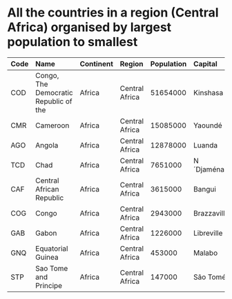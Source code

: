 # All the countries in a region (Central Africa) organised by largest population to smallest

| Code | Name | Continent | Region | Population | Capital |
| :--- | :--- | :--- | :--- | :--- | :--- |
|COD|Congo, The Democratic Republic of the|Africa|Central Africa|51654000|Kinshasa|
|CMR|Cameroon|Africa|Central Africa|15085000|Yaoundé|
|AGO|Angola|Africa|Central Africa|12878000|Luanda|
|TCD|Chad|Africa|Central Africa|7651000|N´Djaména|
|CAF|Central African Republic|Africa|Central Africa|3615000|Bangui|
|COG|Congo|Africa|Central Africa|2943000|Brazzaville|
|GAB|Gabon|Africa|Central Africa|1226000|Libreville|
|GNQ|Equatorial Guinea|Africa|Central Africa|453000|Malabo|
|STP|Sao Tome and Principe|Africa|Central Africa|147000|São Tomé|
